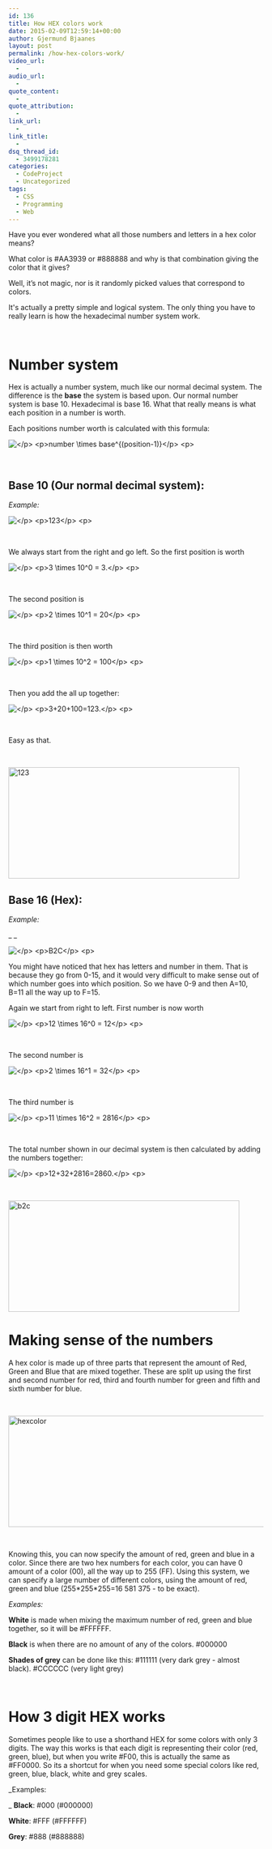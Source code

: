 ```yaml
---
id: 136
title: How HEX colors work
date: 2015-02-09T12:59:14+00:00
author: Gjermund Bjaanes
layout: post
permalink: /how-hex-colors-work/
video_url:
  - 
audio_url:
  - 
quote_content:
  - 
quote_attribution:
  - 
link_url:
  - 
link_title:
  - 
dsq_thread_id:
  - 3499178281
categories:
  - CodeProject
  - Uncategorized
tags:
  - CSS
  - Programming
  - Web
---
```

Have you ever wondered what all those numbers and letters in a hex color means? 

What color is #AA3939 or #888888 and why is that combination giving the color that it gives? 

Well, it’s not magic, nor is it randomly picked values that correspond to colors. 

<!--more-->
It's actually a pretty simple and logical system. The only thing you have to really learn is how the hexadecimal number system work.

&nbsp;

# Number system

Hex is actually a number system, much like our normal decimal system. The difference is the **base** the system is based upon. Our normal number system is base 10. Hexadecimal is base 16. What that really means is what each position in a number is worth.

Each positions number worth is calculated with this formula:


<img src="//s0.wp.com/latex.php?latex=%3C%2Fp%3E+%3Cp%3Enumber+%5Ctimes+base%5E%7B%28position-1%29%7D%3C%2Fp%3E+%3Cp%3E&#038;bg=ffffff&#038;fg=000&#038;s=0" alt="</p> <p>number &#92;times base^{(position-1)}</p> <p>" title="</p> <p>number &#92;times base^{(position-1)}</p> <p>" class="latex" /> 

&nbsp;

## Base 10 (Our normal decimal system):

_Example:_


<img src="//s0.wp.com/latex.php?latex=%3C%2Fp%3E+%3Cp%3E123%3C%2Fp%3E+%3Cp%3E&#038;bg=ffffff&#038;fg=000&#038;s=0" alt="</p> <p>123</p> <p>" title="</p> <p>123</p> <p>" class="latex" /> 

&nbsp;

We always start from the right and go left. So the first position is worth


<img src="//s0.wp.com/latex.php?latex=%3C%2Fp%3E+%3Cp%3E3+%5Ctimes+10%5E0+%3D+3.%3C%2Fp%3E+%3Cp%3E&#038;bg=ffffff&#038;fg=000&#038;s=0" alt="</p> <p>3 &#92;times 10^0 = 3.</p> <p>" title="</p> <p>3 &#92;times 10^0 = 3.</p> <p>" class="latex" /> 

&nbsp;

The second position is


<img src="//s0.wp.com/latex.php?latex=%3C%2Fp%3E+%3Cp%3E2+%5Ctimes+10%5E1+%3D+20%3C%2Fp%3E+%3Cp%3E&#038;bg=ffffff&#038;fg=000&#038;s=0" alt="</p> <p>2 &#92;times 10^1 = 20</p> <p>" title="</p> <p>2 &#92;times 10^1 = 20</p> <p>" class="latex" /> 

&nbsp;

The third position is then worth


<img src="//s0.wp.com/latex.php?latex=%3C%2Fp%3E+%3Cp%3E1+%5Ctimes+10%5E2+%3D+100%3C%2Fp%3E+%3Cp%3E&#038;bg=ffffff&#038;fg=000&#038;s=0" alt="</p> <p>1 &#92;times 10^2 = 100</p> <p>" title="</p> <p>1 &#92;times 10^2 = 100</p> <p>" class="latex" /> 

&nbsp;

Then you add the all up together:


<img src="//s0.wp.com/latex.php?latex=%3C%2Fp%3E+%3Cp%3E3%2B20%2B100%3D123.%3C%2Fp%3E+%3Cp%3E&#038;bg=ffffff&#038;fg=000&#038;s=0" alt="</p> <p>3+20+100=123.</p> <p>" title="</p> <p>3+20+100=123.</p> <p>" class="latex" /> 

&nbsp;

Easy as that.

&nbsp;

[<img class="alignnone size-full wp-image-157" src="http://gjermundbjaanes.com/wp-content/uploads/2015/02/1231.png" alt="123" width="456" height="220" srcset="http://gjermundbjaanes.com/wp-content/uploads/2015/02/1231.png 456w, http://gjermundbjaanes.com/wp-content/uploads/2015/02/1231-300x145.png 300w" sizes="(max-width: 456px) 100vw, 456px" />](http://gjermundbjaanes.com/wp-content/uploads/2015/02/1231.png)

## Base 16 (Hex):

_Example:_
  
 _ _
  
<img src="//s0.wp.com/latex.php?latex=%3C%2Fp%3E+%3Cp%3EB2C%3C%2Fp%3E+%3Cp%3E&#038;bg=ffffff&#038;fg=000&#038;s=0" alt="</p> <p>B2C</p> <p>" title="</p> <p>B2C</p> <p>" class="latex" />

You might have noticed that hex has letters and number in them. That is because they go from 0-15, and it would very difficult to make sense out of which number goes into which position. So we have 0-9 and then A=10, B=11 all the way up to F=15.
  
Again we start from right to left. First number is now worth


<img src="//s0.wp.com/latex.php?latex=%3C%2Fp%3E+%3Cp%3E12+%5Ctimes+16%5E0+%3D+12%3C%2Fp%3E+%3Cp%3E&#038;bg=ffffff&#038;fg=000&#038;s=0" alt="</p> <p>12 &#92;times 16^0 = 12</p> <p>" title="</p> <p>12 &#92;times 16^0 = 12</p> <p>" class="latex" /> 

&nbsp;

The second number is


<img src="//s0.wp.com/latex.php?latex=%3C%2Fp%3E+%3Cp%3E2+%5Ctimes+16%5E1+%3D+32%3C%2Fp%3E+%3Cp%3E&#038;bg=ffffff&#038;fg=000&#038;s=0" alt="</p> <p>2 &#92;times 16^1 = 32</p> <p>" title="</p> <p>2 &#92;times 16^1 = 32</p> <p>" class="latex" /> 

&nbsp;

The third number is


<img src="//s0.wp.com/latex.php?latex=%3C%2Fp%3E+%3Cp%3E11+%5Ctimes+16%5E2+%3D+2816%3C%2Fp%3E+%3Cp%3E&#038;bg=ffffff&#038;fg=000&#038;s=0" alt="</p> <p>11 &#92;times 16^2 = 2816</p> <p>" title="</p> <p>11 &#92;times 16^2 = 2816</p> <p>" class="latex" /> 

&nbsp;

The total number shown in our decimal system is then calculated by adding the numbers together:


<img src="//s0.wp.com/latex.php?latex=%3C%2Fp%3E+%3Cp%3E12%2B32%2B2816%3D2860.%3C%2Fp%3E+%3Cp%3E&#038;bg=ffffff&#038;fg=000&#038;s=0" alt="</p> <p>12+32+2816=2860.</p> <p>" title="</p> <p>12+32+2816=2860.</p> <p>" class="latex" /> 

&nbsp;

[<img class="alignnone size-full wp-image-159" src="http://gjermundbjaanes.com/wp-content/uploads/2015/02/b2c.png" alt="b2c" width="456" height="220" srcset="http://gjermundbjaanes.com/wp-content/uploads/2015/02/b2c.png 456w, http://gjermundbjaanes.com/wp-content/uploads/2015/02/b2c-300x145.png 300w" sizes="(max-width: 456px) 100vw, 456px" />](http://gjermundbjaanes.com/wp-content/uploads/2015/02/b2c.png)

# Making sense of the numbers

A hex color is made up of three parts that represent the amount of Red, Green and Blue that are mixed together. These are split up using the first and second number for red, third and fourth number for green and fifth and sixth number for blue.

&nbsp;

[<img class="alignnone size-full wp-image-137" src="http://gjermundbjaanes.com/wp-content/uploads/2015/02/hexcolor.png" alt="hexcolor" width="640" height="220" srcset="http://gjermundbjaanes.com/wp-content/uploads/2015/02/hexcolor.png 640w, http://gjermundbjaanes.com/wp-content/uploads/2015/02/hexcolor-300x103.png 300w, http://gjermundbjaanes.com/wp-content/uploads/2015/02/hexcolor-600x206.png 600w" sizes="(max-width: 640px) 100vw, 640px" />](http://gjermundbjaanes.com/wp-content/uploads/2015/02/hexcolor.png)

&nbsp;

Knowing this, you can now specify the amount of red, green and blue in a color. Since there are two hex numbers for each color, you can have 0 amount of a color (00), all the way up to 255 (FF). Using this system, we can specify a large number of different colors, using the amount of red, green and blue (255\*255\*255=16 581 375 - to be exact).

_Examples:_
  
**White** is made when mixing the maximum number of red, green and blue together, so it will be #FFFFFF.

**Black** is when there are no amount of any of the colors. #000000

**Shades of grey** can be done like this: #111111 (very dark grey - almost black). #CCCCCC (very light grey)

&nbsp;

# How 3 digit HEX works

Sometimes people like to use a shorthand HEX for some colors with only 3 digits. The way this works is that each digit is representing their color (red, green, blue), but when you write #F00, this is actually the same as #FF0000. So its a shortcut for when you need some special colors like red, green, blue, black, white and grey scales.

_Examples:
  
_ **Black**: #000 (#000000)

**White**: #FFF (#FFFFFF)

**Grey**: #888 (#888888)
